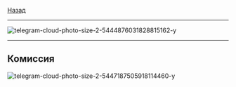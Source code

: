 [Назад](../toinf.md)
***
![telegram-cloud-photo-size-2-5444876031828815162-y](https://github.com/user-attachments/assets/caff583b-d607-4345-a4ae-12d947074151)
***
## Комиссия
![telegram-cloud-photo-size-2-5447187505918114460-y](https://github.com/user-attachments/assets/97c76e0a-5c19-40e5-84b9-2ec54e0261c2)
